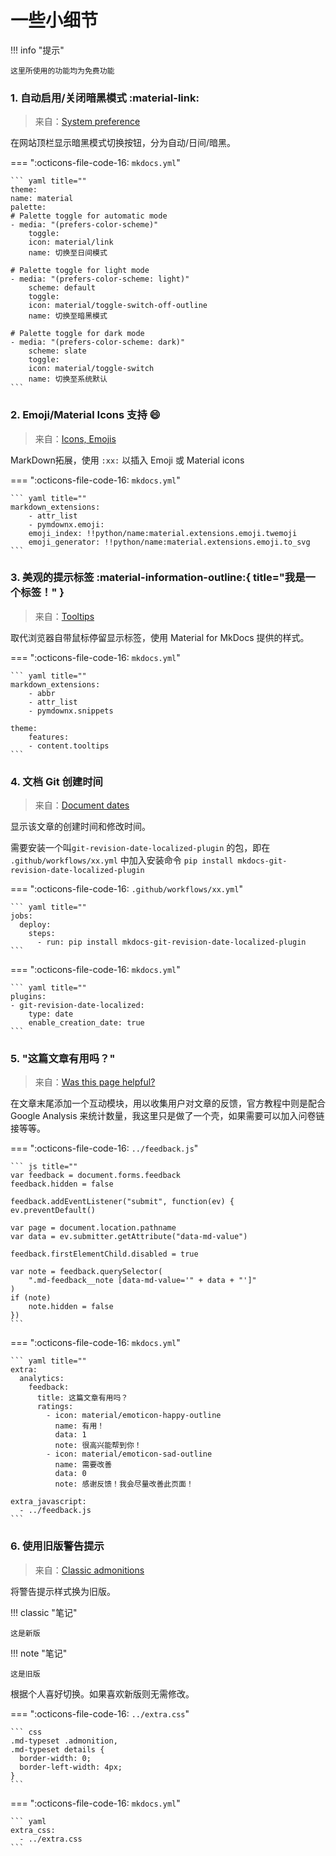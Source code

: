 # 一些小细节

!!! info "提示"

    这里所使用的功能均为免费功能

### 1. 自动启用/关闭暗黑模式 :material-link:

> 来自：[System preference](https://squidfunk.github.io/mkdocs-material/setup/changing-the-colors/#system-preference)

在网站顶栏显示暗黑模式切换按钮，分为自动/日间/暗黑。

=== ":octicons-file-code-16: `mkdocs.yml`"

    ``` yaml title=""
    theme:
    name: material
    palette:
    # Palette toggle for automatic mode
    - media: "(prefers-color-scheme)"
        toggle:
        icon: material/link
        name: 切换至日间模式

    # Palette toggle for light mode
    - media: "(prefers-color-scheme: light)"
        scheme: default 
        toggle:
        icon: material/toggle-switch-off-outline
        name: 切换至暗黑模式

    # Palette toggle for dark mode
    - media: "(prefers-color-scheme: dark)"
        scheme: slate
        toggle:
        icon: material/toggle-switch
        name: 切换至系统默认
    ```

### 2. Emoji/Material Icons 支持 :smile:

> 来自：[Icons, Emojis](https://squidfunk.github.io/mkdocs-material/reference/icons-emojis/)

MarkDown拓展，使用 `:xx:` 以插入 Emoji 或 Material icons

=== ":octicons-file-code-16: `mkdocs.yml`"

    ``` yaml title=""
    markdown_extensions:
        - attr_list
        - pymdownx.emoji:
        emoji_index: !!python/name:material.extensions.emoji.twemoji
        emoji_generator: !!python/name:material.extensions.emoji.to_svg
    ```

### 3. 美观的提示标签 :material-information-outline:{ title="我是一个标签！" }

> 来自：[Tooltips](https://squidfunk.github.io/mkdocs-material/reference/tooltips/ "我也是一个标签！")

取代浏览器自带鼠标停留显示标签，使用 Material for MkDocs 提供的样式。

=== ":octicons-file-code-16: `mkdocs.yml`"

    ``` yaml title=""
    markdown_extensions:
        - abbr
        - attr_list
        - pymdownx.snippets

    theme:
        features:
        - content.tooltips
    ```

### 4. 文档 Git 创建时间

> 来自：[Document dates](https://squidfunk.github.io/mkdocs-material/setup/adding-a-git-repository/#document-dates)

显示该文章的创建时间和修改时间。

需要安装一个叫`git-revision-date-localized-plugin` 的包，即在 `.github/workflows/xx.yml` 中加入安装命令 `pip install mkdocs-git-revision-date-localized-plugin` 

=== ":octicons-file-code-16: `.github/workflows/xx.yml`"

    ``` yaml title=""
    jobs:
      deploy:
        steps:
          - run: pip install mkdocs-git-revision-date-localized-plugin
    ```

=== ":octicons-file-code-16: `mkdocs.yml`"

    ``` yaml title=""
    plugins:
    - git-revision-date-localized:
        type: date
        enable_creation_date: true
    ```

### 5. "这篇文章有用吗？"

> 来自：[Was this page helpful?](https://squidfunk.github.io/mkdocs-material/setup/setting-up-site-analytics/?h=page+helpful%3F#was-this-page-helpful)

在文章末尾添加一个互动模块，用以收集用户对文章的反馈，官方教程中则是配合 Google Analysis 来统计数量，我这里只是做了一个壳，如果需要可以加入问卷链接等等。

=== ":octicons-file-code-16: `../feedback.js`"

    ``` js title=""
    var feedback = document.forms.feedback
    feedback.hidden = false 

    feedback.addEventListener("submit", function(ev) {
    ev.preventDefault()

    var page = document.location.pathname 
    var data = ev.submitter.getAttribute("data-md-value")

    feedback.firstElementChild.disabled = true 

    var note = feedback.querySelector(
        ".md-feedback__note [data-md-value='" + data + "']"
    )
    if (note)
        note.hidden = false 
    })
    ```

=== ":octicons-file-code-16: `mkdocs.yml`"

    ``` yaml title=""
    extra:
      analytics: 
        feedback:
          title: 这篇文章有用吗？
          ratings:
            - icon: material/emoticon-happy-outline
              name: 有用！
              data: 1
              note: 很高兴能帮到你！
            - icon: material/emoticon-sad-outline
              name: 需要改善
              data: 0
              note: 感谢反馈！我会尽量改善此页面！

    extra_javascript:
      - ../feedback.js
    ```

### 6. 使用旧版警告提示

> 来自：[Classic admonitions](https://squidfunk.github.io/mkdocs-material/reference/admonitions/#classic-admonitions)

将警告提示样式换为旧版。

!!! classic "笔记"

    这是新版

!!! note "笔记"

    这是旧版

根据个人喜好切换。如果喜欢新版则无需修改。

<style>
  .md-typeset .admonition.classic {
    border-width: 1.5px;
  }
</style>

=== ":octicons-file-code-16: `../extra.css`"

    ``` css
    .md-typeset .admonition,
    .md-typeset details {
      border-width: 0;
      border-left-width: 4px;
    }
    ```

=== ":octicons-file-code-16: `mkdocs.yml`"

    ``` yaml
    extra_css:
      - ../extra.css
    ```
